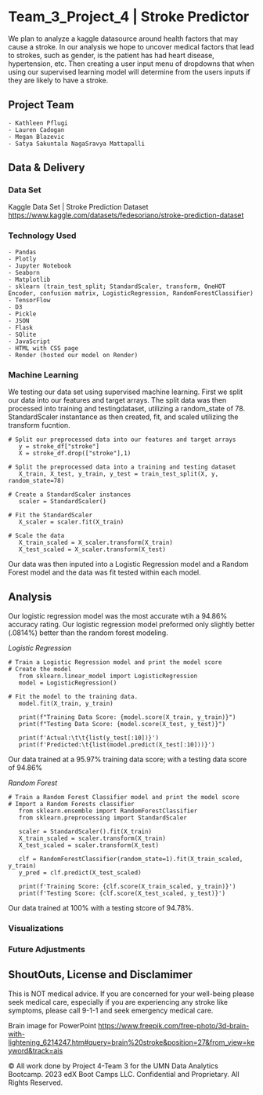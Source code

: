 # Team_3_Project_4 | Stroke Predictor
We plan to analyze a kaggle datasource around health factors that may cause a stroke. In our analysis we hope to uncover medical factors that lead to strokes, such as gender, is the patient has had heart disease, hypertension, etc. Then creating a user input menu of dropdowns that when using our supervised learning model will determine from the users inputs if they are likely to have a stroke. 

## Project Team
    - Kathleen Pflugi
    - Lauren Cadogan
    - Megan Blazevic
    - Satya Sakuntala NagaSravya Mattapalli

## Data & Delivery

### Data Set
Kaggle Data Set | Stroke Prediction Dataset
    https://www.kaggle.com/datasets/fedesoriano/stroke-prediction-dataset

### Technology Used
    - Pandas
    - Plotly
    - Jupyter Notebook
    - Seaborn
    - Matplotlib
    - sklearn (train_test_split; StandardScaler, transform, OneHOT Encoder, confusion matrix, LogisticRegression, RandomForestClassifier)
    - TensorFlow
    - D3
    - Pickle
    - JSON
    - Flask
    - SQlite
    - JavaScript
    - HTML with CSS page
    - Render (hosted our model on Render)

### Machine Learning
We testing our data set using supervised machine learning. First we split our data into our features and target arrays. The split data was then processed into training and testingdataset, utilizing a random_state of 78. StandardScaler instantance as then created, fit, and scaled utilizing the transform fucntion.
```
# Split our preprocessed data into our features and target arrays
   y = stroke_df["stroke"]
   X = stroke_df.drop(["stroke"],1)

# Split the preprocessed data into a training and testing dataset
   X_train, X_test, y_train, y_test = train_test_split(X, y, random_state=78)

# Create a StandardScaler instances
   scaler = StandardScaler()

# Fit the StandardScaler
   X_scaler = scaler.fit(X_train)

# Scale the data
   X_train_scaled = X_scaler.transform(X_train)
   X_test_scaled = X_scaler.transform(X_test)
``` 

Our data was then inputed into a Logistic Regression model and a Random Forest model and the data was fit tested within each model. 

## Analysis
Our logistic regression model was the most accurate wtih a 94.86% accuracy rating. Our logistic regression model preformed only slightly better (.0814%) better than the random forest modeling. 

*Logistic Regression*
```
# Train a Logistic Regression model and print the model score
# Create the model
   from sklearn.linear_model import LogisticRegression
   model = LogisticRegression()

# Fit the model to the training data. 
   model.fit(X_train, y_train)

   print(f"Training Data Score: {model.score(X_train, y_train)}")
   print(f"Testing Data Score: {model.score(X_test, y_test)}")

   print(f'Actual:\t\t{list(y_test[:10])}')
   print(f'Predicted:\t{list(model.predict(X_test[:10]))}')
```
Our data trained at a 95.97% training data score; with a testing data score of 94.86%

*Random Forest*
```
# Train a Random Forest Classifier model and print the model score
# Import a Random Forests classifier
   from sklearn.ensemble import RandomForestClassifier
   from sklearn.preprocessing import StandardScaler

   scaler = StandardScaler().fit(X_train)
   X_train_scaled = scaler.transform(X_train)
   X_test_scaled = scaler.transform(X_test)

   clf = RandomForestClassifier(random_state=1).fit(X_train_scaled, y_train)
   y_pred = clf.predict(X_test_scaled)

   print(f'Training Score: {clf.score(X_train_scaled, y_train)}')
   print(f'Testing Score: {clf.score(X_test_scaled, y_test)}')
```
Our data trained at 100% with a testing stcore of 94.78%.

### Visualizations

### Future Adjustments

## ShoutOuts, License and Disclamimer
This is NOT medical advice. If you are concerned for your well-being please seek medical care, especially if you are experiencing any stroke like symptoms, please call 9-1-1 and seek emergency medical care.

Brain image for PowerPoint
https://www.freepik.com/free-photo/3d-brain-with-lightening_6214247.htm#query=brain%20stroke&position=27&from_view=keyword&track=ais

© All work done by Project 4-Team 3 for the UMN Data Analytics Bootcamp.
2023 edX Boot Camps LLC. Confidential and Proprietary. All Rights Reserved.